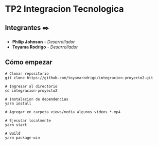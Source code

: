 # TP2 Integracion Tecnologica

## Integrantes ✒️

* **Philip Johnson** - *Desarrollador*
* **Toyama Rodrigo** - *Desarrollador*

## Cómo empezar

```shell
# Clonar repositorio
git clone https://github.com/toyamarodrigo/integracion-proyecto2.git

# Ingresar al directorio
cd integracion-proyecto2

# Instalacion de dependencias
yarn install

# Agregar en carpeta views/media algunos videos *.mp4

# Ejecutar localmente
yarn start

# Build
yarn package-win
```
